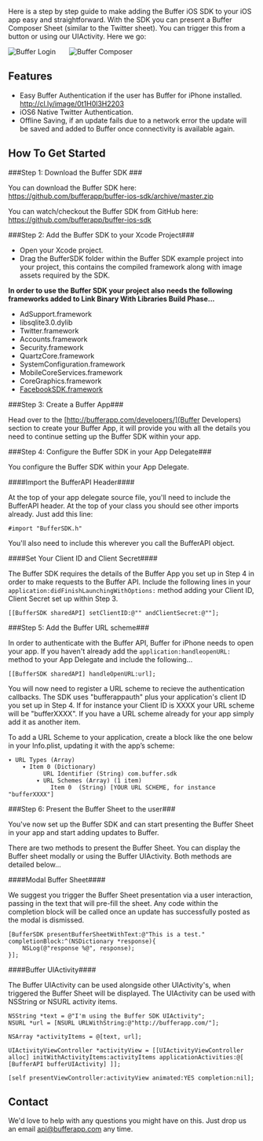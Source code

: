 Here is a step by step guide to make adding the Buffer iOS SDK to your iOS app easy and straightforward. With the SDK you can present a Buffer Composer Sheet (similar to the Twitter sheet). You can trigger this from a button or using our UIActivity. Here we go:

![Buffer Login](http://cl.ly/image/0j0l0q2T1D3W/buffer2.jpg "Buffer Login")
&nbsp;&nbsp;&nbsp;&nbsp;&nbsp;
![Buffer Composer](http://cl.ly/image/1k3X3z3O1n27/buffer1.jpg "Buffer Composer")

## Features

* Easy Buffer Authentication if the user has Buffer for iPhone installed. http://cl.ly/image/0t1H0l3H2203
* iOS6 Native Twitter Authentication.  
* Offline Saving, if an update fails due to a network error the update will be saved and added to Buffer once connectivity is available again.


## How To Get Started

###Step 1: Download the Buffer SDK ###

You can download the Buffer SDK here: https://github.com/bufferapp/buffer-ios-sdk/archive/master.zip

You can watch/checkout the Buffer SDK from GitHub here: https://github.com/bufferapp/buffer-ios-sdk

###Step 2: Add the Buffer SDK to your Xcode Project###

- Open your Xcode project.
- Drag the BufferSDK folder within the Buffer SDK example project into your project, this contains the compiled framework along with image assets required by the SDK.

**In order to use the Buffer SDK your project also needs the following frameworks added to Link Binary With Libraries Build Phase...**
- AdSupport.framework
- libsqlite3.0.dylib
- Twitter.framework
- Accounts.framework
- Security.framework
- QuartzCore.framework
- SystemConfiguration.framework
- MobileCoreServices.framework
- CoreGraphics.framework
- [FacebookSDK.framework](https://github.com/facebook/facebook-ios-sdk)


###Step 3: Create a Buffer App###

Head over to the [http://bufferapp.com/developers/](Buffer Developers) section to create your Buffer App, it will provide you with all the details you need to continue setting up the Buffer SDK within your app.


###Step 4: Configure the Buffer SDK in your App Delegate###

You configure the Buffer SDK within your App Delegate.

####Import the BufferAPI Header####

At the top of your app delegate source file, you'll need to include the BufferAPI header. At the top of your class you should see other imports already. Just add this line:

	#import "BufferSDK.h"
   
You'll also need to include this wherever you call the BufferAPI object.

####Set Your Client ID and Client Secret####

The Buffer SDK requires the details of the Buffer App you set up in Step 4 in order to make requests to the Buffer API. Include the following lines in your `application:didFinishLaunchingWithOptions:` method adding your Client ID, Client Secret set up within Step 3.

    [[BufferSDK sharedAPI] setClientID:@"" andClientSecret:@""];


###Step 5: Add the Buffer URL scheme###

In order to authenticate with the Buffer API, Buffer for iPhone needs to open your app. If you haven't already add the `application:handleopenURL:` method to your App Delegate and include the following...

    [[BufferSDK sharedAPI] handleOpenURL:url];
    
You will now need to register a URL scheme to recieve the authentication callbacks. The SDK uses "bufferappauth" plus your application's client ID you set up in Step 4. If for instance your Client ID is XXXX your URL scheme will be "bufferXXXX". If you have a URL scheme already for your app simply add it as another item.
    
To add a URL Scheme to your application, create a block like the one below in your Info.plist, updating it with the app’s scheme:

	▾ URL Types (Array)
		▾ Item 0 (Dictionary)
			  URL Identifier (String) com.buffer.sdk
			▾ URL Schemes (Array) (1 item)
				Item 0	(String) [YOUR URL SCHEME, for instance "bufferXXXX"]


###Step 6: Present the Buffer Sheet to the user###

You've now set up the Buffer SDK and can start presenting the Buffer Sheet in your app and start adding updates to Buffer.

There are two methods to present the Buffer Sheet. You can display the Buffer sheet modally or using the Buffer UIActivity. Both methods are detailed below...

####Modal Buffer Sheet####

We suggest you trigger the Buffer Sheet presentation via a user interaction, passing in the text that will pre-fill the sheet. Any code within the completion block will be called once an update has successfully posted as the modal is dismissed. 

    [BufferSDK presentBufferSheetWithText:@"This is a test." completionBlock:^(NSDictionary *response){
        NSLog(@"response %@", response);
    }];


####Buffer UIActivity####

The Buffer UIActivity can be used alongside other UIActivity's, when triggered the Buffer Sheet will be displayed. The UIActivity can be used with NSString or NSURL activity items.

    NSString *text = @"I'm using the Buffer SDK UIActivity";
    NSURL *url = [NSURL URLWithString:@"http://bufferapp.com/"];
    
    NSArray *activityItems = @[text, url];
    
    UIActivityViewController *activityView = [[UIActivityViewController alloc] initWithActivityItems:activityItems applicationActivities:@[ [BufferAPI bufferUIActivity] ]];

    [self presentViewController:activityView animated:YES completion:nil];
    

## Contact

We'd love to help with any questions you might have on this. Just drop us an email [api@bufferapp.com](mailto:api@bufferapp.com) any time.
